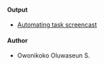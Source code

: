 #### Output
  - [Automating task screencast](https://youtu.be/3jZ8naiPQyw)

#### Author
  - Owonikoko Oluwaseun S.